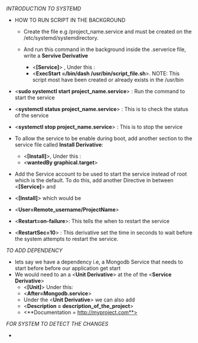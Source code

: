 *INTRODUCTION TO SYSTEMD*
* HOW TO RUN SCRIPT IN THE BACKGROUND
  - Create the file e.g /project_name.service and must be created on the /etc/systemd/systemdirectory.
  
  - And run this command in the background inside the .serverice file, write a **Servive Derivative**
    - <**[Service]**> , Under this :
    - <**ExecStart =/bin/dash /usr/bin/script_file.sh**>. NOTE: This script most have been created or already exists in the /usr/bin
  
- <**sudo systemctl start project_name.service**> : Run the command to start the service
  
- <**systemctl status project_name.service**> : This is to check the status of the service
  
- <**systemctl stop project_name.service**> : This is to stop the service
  
- To allow the service to be enable during boot, add another section to the service file called **Install Derivative**:
    - <**[Install]**>, Under this :
    - <**wantedBy graphical.target**>
  
- Add the Service account to be used to start the service instead of root which is the default. To do this, add another Directive in between <**[Service]**> and
-  <**[Install]**>  which would be 
  - <**User=Remote_username/ProjectName**>
  - <**Restart=on-failure**>: This tells the when to restart the service
  - <**RestartSec=10**> : This derivative set the time in seconds to wait before the system attempts to restart the service.

*TO ADD DEPENDENCY*
- lets say we have a dependency i.e, a Mongodb Service that needs to start before before our application get start
- We would need to an a <**Unit Derivative**> at the of the <**Service Derivative**>
  - <**[Unit]**> Under this:
  - <**After=Mongodb.service**>
  - Under the <**Unit Derivative**> we can also add
  -  <**Description = description_of_the_project**>
  -  <**Documentation = http://myproject.com**>

*FOR SYSTEM TO DETECT THE CHANGES*
- **<systemctl daemon-reload>**
